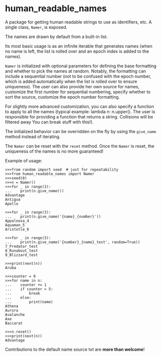 # human_readable_names
A package for getting human readable strings to use as identifiers, etc.
A single class, ```Namer```, is exposed.

The names are drawn by default from a built-in list.
 
Its most basic usage is as an
infinite iterable that generates names (when no name is left, the list is
rolled over and an epoch index is added to the names).

```Namer``` is initialized with optional parameters for defining the base
formatting and whether to pick the names at random.
Notably, the formatting can include a sequential number (not to be confused
with the epoch number, which is added automatically when the list is rolled over
to ensure uniqueness).
The user can also provide her own source for names, customize the first
number for sequential numbering, specify whether to sort the source,
customize the epoch number formatting.

For slightly more advanced customization, you can also specify a function to apply to all
the names (typical example: lambda n: n.upper(). The user is responsible for
providing a function that returns a string. Collisions will be filtered away
You can break stuff with this!).

The initialized behavior can be overridden on the fly by using the
 ```give_name``` method instead of iterating.

The ```Namer``` can be reset with the ```reset``` method. Once the ```Namer```
is reset, the uniqueness of the names is no more guaranteed!

Example of usage:

```
>>>from random import seed  # just for repeatability
>>>from human_readable_names import Namer
>>>seed(0)
>>>n = Namer()
>>>for _ in range(3):
...    print(n.give_name())
Advantage
Antigua
Apollo

>>>for _ in range(3):
...    print(n.give_name('{name}_{number}'))
Appaloosa_4
Aquaman_5
Aristotle_6

>>>for _ in range(3):
...    print(n.give_name('{number}_{name}_test', random=True))
7_Predator_test
8_Runabout_test
9_Blizzard_test

>>>print(next(n))
Aruba

>>>counter = 0
>>>for name in n:
...    counter += 1
...    if counter > 5:
...        break
...    else:
...        print(name)
Athena
Aurora
Avalanche
Axe
Baccarat

>>>n.reset()
>>>print(next(n))
Advantage
```

Contributions to the default name source txt are **more than welcome**!